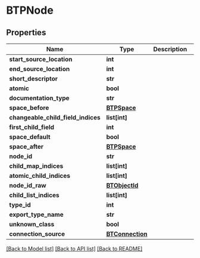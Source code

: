# BTPNode

## Properties
Name | Type | Description | Notes
------------ | ------------- | ------------- | -------------
**start_source_location** | **int** |  | [optional] 
**end_source_location** | **int** |  | [optional] 
**short_descriptor** | **str** |  | [optional] 
**atomic** | **bool** |  | [optional] 
**documentation_type** | **str** |  | [optional] 
**space_before** | [**BTPSpace**](BTPSpace.md) |  | [optional] 
**changeable_child_field_indices** | **list[int]** |  | [optional] 
**first_child_field** | **int** |  | [optional] 
**space_default** | **bool** |  | [optional] 
**space_after** | [**BTPSpace**](BTPSpace.md) |  | [optional] 
**node_id** | **str** |  | [optional] 
**child_map_indices** | **list[int]** |  | [optional] 
**atomic_child_indices** | **list[int]** |  | [optional] 
**node_id_raw** | [**BTObjectId**](BTObjectId.md) |  | [optional] 
**child_list_indices** | **list[int]** |  | [optional] 
**type_id** | **int** |  | [optional] 
**export_type_name** | **str** |  | [optional] 
**unknown_class** | **bool** |  | [optional] 
**connection_source** | [**BTConnection**](BTConnection.md) |  | [optional] 

[[Back to Model list]](../README.md#documentation-for-models) [[Back to API list]](../README.md#documentation-for-api-endpoints) [[Back to README]](../README.md)


